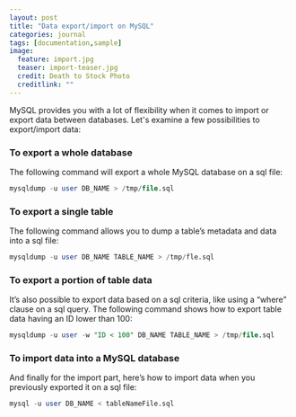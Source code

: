```yaml
---
layout: post
title: "Data export/import on MySQL"
categories: journal
tags: [documentation,sample]
image:
  feature: import.jpg
  teaser: import-teaser.jpg
  credit: Death to Stock Photo
  creditlink: ""
---
```


MySQL provides you with a lot of flexibility when it comes to import or export data between databases.
Let's examine a few possibilities to export/import data:

### To export a whole database

The following command will export a whole MySQL database on a sql file:

``` SQL
mysqldump -u user DB_NAME > /tmp/file.sql
```

### To export a single table

The following command allows you to dump a table’s metadata and data into a sql file:

``` SQL
mysqldump -u user DB_NAME TABLE_NAME > /tmp/fle.sql
```

### To export a portion of table data

It’s also possible to export data based on a sql criteria, like using a “where” clause on a sql query. 
The following command shows how to export table data having an ID lower than 100:

``` SQL
mysqldump -u user -w "ID < 100" DB_NAME TABLE_NAME > /tmp/file.sql
```

### To import data into a MySQL database

And finally for the import part, here’s how to import data when you previously exported it on a sql file:

``` SQL
mysql -u user DB_NAME < tableNameFile.sql
```
